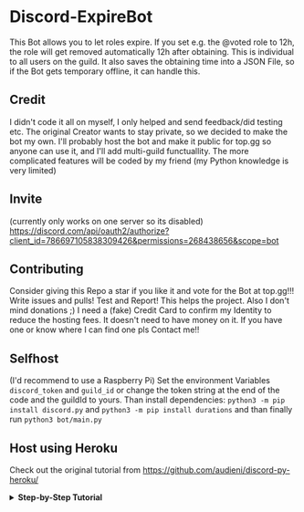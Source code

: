 # Discord-ExpireBot

This Bot allows you to let roles expire. If you set e.g. the @voted role to 12h, the role will get removed automatically 12h after obtaining. This is individual to all users on the guild. It also saves the obtaining time into a JSON File, so if the Bot gets temporary offline, it can handle this.

## Credit
I didn't code it all on myself, I only helped and send feedback/did testing etc. The original Creator wants to stay private, so we decided to make the bot my own.
I'll probably host the bot and make it public for top.gg so anyone can use it, and I'll add multi-guild functuallity. The more complicated features will be coded by my friend (my Python knowledge is very limited)

## Invite
(currently only works on one server so its disabled)
https://discord.com/api/oauth2/authorize?client_id=786697105838309426&permissions=268438656&scope=bot

## Contributing
Consider giving this Repo a star if you like it and vote for the Bot at top.gg!!!
Write issues and pulls! Test and Report! This helps the project.
Also I don't mind donations ;)
I need a (fake) Credit Card to confirm my Identity to reduce the hosting fees. It doesn't need to have money on it. If you have one or know where I can find one pls Contact me!!

## Selfhost
(I'd recommend to use a Raspberry Pi)
Set the environment Variables `discord_token` and `guild_id` or
change the token string at the end of the code and the guildId to yours.
Than install dependencies: `python3 -m pip install discord.py` and `python3 -m pip install durations`
and than finally run `python3 bot/main.py`

## Host using Heroku
Check out the original tutorial from https://github.com/audieni/discord-py-heroku/
<details>
  <summary><b>Step-by-Step Tutorial</b></summary>
  
 ### Prerequisites
 You must have an account for Discord [[Link](https://discordapp.com/developers/applications/)], GitHub [[Link](https://github.com/join)] , and Heroku [[Link (https://signup.heroku.com/)].

 ### Creating a bot to get a bot token
 * Create an application in the developer portal by clicking [here](https://discordapp.com/developers/applications/)
 * Open up your new application and click 'Add Bot' under the Bot settings to create your bot.
 * After creating the bot, click the 'Copy' button under the title Token. Take note of your token as you will need it later. Keep the token secret!!!!<br>
 ![token example](https://user-images.githubusercontent.com/55095883/104066667-14f5d700-5202-11eb-82e0-6e44e4e1759a.png)

 ### How to clone the repository
 * Clone this repository to your own (do **not** fork!!)
 * Make your Repo private
 * Replace 681478549240283171 in the source code with your guild id
 * Replace the 'token' string at the end with the bot token you copied before e.g. `NzgxODc4MzQ1NzQ1ODI1ODlz.X8EC9A.-FI1PEnksgFsrid-m1O8c-eUTdc`
 * Create an application for Heroku by clicking [here](https://dashboard.heroku.com/new-app).
 * Under 'Deploy', do the following:
   * Deployment Method => Connect your GitHub
   * App connected to GitHub => Search for the forked repository
   * Automatic Deploy => Enable Automatic Deploy (to redeploy after every commit)
   * It should look like something like this:
    ![deploy](https://user-images.githubusercontent.com/55095883/104065542-35bd2d00-5200-11eb-98e3-978ceb2af120.png)
 * Under 'Resources', do the following:
 ![worker](https://user-images.githubusercontent.com/13210233/103232638-fb52b680-4908-11eb-861d-767e59522b93.png)
   * Click on the 'Pencil' icon.
   * Switch the worker from off to on.
   * Click 'Confirm' to finalize the decision.
   * NOTE: You are allocated 550 free Dyno hours, which will not last the entire month. However, if you provide a credit card to verify your identity, you are given an additional 450 hours, which will allow your bot to run indefinitely.
  </details>
